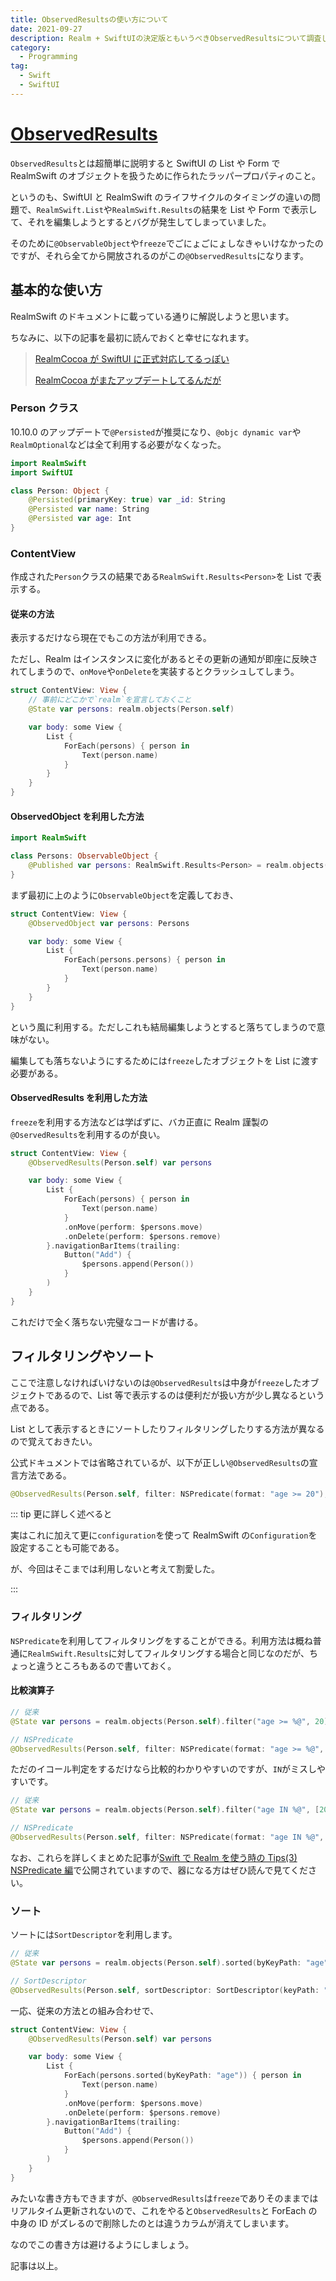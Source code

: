 ```yaml
---
title: ObservedResultsの使い方について
date: 2021-09-27
description: Realm + SwiftUIの決定版ともいうべきObservedResultsについて調査してみました
category:
  - Programming
tag:
  - Swift
  - SwiftUI
---
```


# [ObservedResults](https://docs.mongodb.com/realm-sdks/swift/latest/Structs/ObservedResults.html)

`ObservedResults`とは超簡単に説明すると SwiftUI の List や Form で RealmSwift のオブジェクトを扱うために作られたラッパープロパティのこと。

というのも、SwiftUI と RealmSwift のライフサイクルのタイミングの違いの問題で、`RealmSwift.List`や`RealmSwift.Results`の結果を List や Form で表示して、それを編集しようとするとバグが発生してしまっていました。

そのために`@ObservableObject`や`freeze`でごにょごにょしなきゃいけなかったのですが、それら全てから開放されるのがこの`@ObservedResults`になります。

<Amazon />

## 基本的な使い方

RealmSwift のドキュメントに載っている通りに解説しようと思います。

ちなみに、以下の記事を最初に読んでおくと幸せになれます。

> [RealmCocoa が SwiftUI に正式対応してるっぽい](https://tkgstrator.work/posts/2021/08/05/realmcocoa.html)
>
> [RealmCocoa がまたアップデートしてるんだが](https://tkgstrator.work/posts/2021/07/08/realmswift.html)

### Person クラス

10.10.0 のアップデートで`@Persisted`が推奨になり、`@objc dynamic var`や`RealmOptional`などは全て利用する必要がなくなった。

```swift
import RealmSwift
import SwiftUI

class Person: Object {
    @Persisted(primaryKey: true) var _id: String
    @Persisted var name: String
    @Persisted var age: Int
}
```

### ContentView

作成された`Person`クラスの結果である`RealmSwift.Results<Person>`を List で表示する。

#### 従来の方法

表示するだけなら現在でもこの方法が利用できる。

ただし、Realm はインスタンスに変化があるとその更新の通知が即座に反映されてしまうので、`onMove`や`onDelete`を実装するとクラッシュしてしまう。

```swift
struct ContentView: View {
    // 事前にどこかで`realm`を宣言しておくこと
    @State var persons: realm.objects(Person.self)

    var body: some View {
        List {
            ForEach(persons) { person in
                Text(person.name)
            }
        }
    }
}
```

#### ObservedObject を利用した方法

```swift
import RealmSwift

class Persons: ObservableObject {
    @Published var persons: RealmSwift.Results<Person> = realm.objects(Person.self)
}
```

まず最初に上のように`ObservableObject`を定義しておき、

```swift
struct ContentView: View {
    @ObservedObject var persons: Persons

    var body: some View {
        List {
            ForEach(persons.persons) { person in
                Text(person.name)
            }
        }
    }
}
```

という風に利用する。ただしこれも結局編集しようとすると落ちてしまうので意味がない。

編集しても落ちないようにするためには`freeze`したオブジェクトを List に渡す必要がある。

#### ObservedResults を利用した方法

`freeze`を利用する方法などは学ばずに、バカ正直に Realm 謹製の`@OservedResults`を利用するのが良い。

```swift
struct ContentView: View {
    @ObservedResults(Person.self) var persons

    var body: some View {
        List {
            ForEach(persons) { person in
                Text(person.name)
            }
            .onMove(perform: $persons.move)
            .onDelete(perform: $persons.remove)
        }.navigationBarItems(trailing:
            Button("Add") {
                $persons.append(Person())
            }
        )
    }
}
```

これだけで全く落ちない完璧なコードが書ける。

## フィルタリングやソート

ここで注意しなければいけないのは`@ObservedResults`は中身が`freeze`したオブジェクトであるので、List 等で表示するのは便利だが扱い方が少し異なるという点である。

List として表示するときにソートしたりフィルタリングしたりする方法が異なるので覚えておきたい。

公式ドキュメントでは省略されているが、以下が正しい`@ObservedResults`の宣言方法である。

```swift
@ObservedResults(Person.self, filter: NSPredicate(format: "age >= 20"), sortDescriptor: SortDescriptor(keyPath: "age", ascending: false)) var persons
```

::: tip 更に詳しく述べると

実はこれに加えて更に`configuration`を使って RealmSwift の`Configuration`を設定することも可能である。

が、今回はそこまでは利用しないと考えて割愛した。

:::

### フィルタリング

`NSPredicate`を利用してフィルタリングをすることができる。利用方法は概ね普通に`RealmSwift.Results`に対してフィルタリングする場合と同じなのだが、ちょっと違うところもあるので書いておく。

#### 比較演算子

```swift
// 従来
@State var persons = realm.objects(Person.self).filter("age >= %@", 20)

// NSPredicate
@ObservedResults(Person.self, filter: NSPredicate(format: "age >= %@", argumentArray: [20]))
```

ただのイコール判定をするだけなら比較的わかりやすいのですが、`IN`がミスしやすいです。

```swift
// 従来
@State var persons = realm.objects(Person.self).filter("age IN %@", [20, 24, 30])

// NSPredicate
@ObservedResults(Person.self, filter: NSPredicate(format: "age IN %@", argumentArray: [[20, 24, 30]]))
```

なお、これらを詳しくまとめた記事が[Swift で Realm を使う時の Tips(3) NSPredicate 編](https://qiita.com/nakau1/items/40865299dacc50d71604)で公開されていますので、器になる方はぜひ読んで見てください。

### ソート

ソートには`SortDescriptor`を利用します。

```swift
// 従来
@State var persons = realm.objects(Person.self).sorted(byKeyPath: "age")

// SortDescriptor
@ObservedResults(Person.self, sortDescriptor: SortDescriptor(keyPath: "age"))
```

一応、従来の方法との組み合わせで、

```swift
struct ContentView: View {
    @ObservedResults(Person.self) var persons

    var body: some View {
        List {
            ForEach(persons.sorted(byKeyPath: "age")) { person in
                Text(person.name)
            }
            .onMove(perform: $persons.move)
            .onDelete(perform: $persons.remove)
        }.navigationBarItems(trailing:
            Button("Add") {
                $persons.append(Person())
            }
        )
    }
}
```

みたいな書き方もできますが、`@ObservedResults`は`freeze`でありそのままではリアルタイム更新されないので、これをやると`ObservedResults`と ForEach の中身の ID がズレるので削除したのとは違うカラムが消えてしまいます。

なのでこの書き方は避けるようにしましょう。

記事は以上。

<Amazon />
